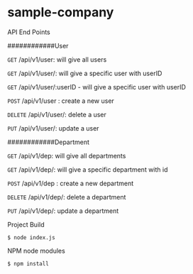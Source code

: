 # sample-company

API End Points

############User

`GET`   /api/v1/user: will give all users 

`GET`   /api/v1/user/<userID>: will give a specific user with userID

`GET`   /api/v1/user/:userID - will give a specific user with userID

`POST`  /api/v1/user : create a new user

`DELETE`  /api/v1/user/<userID>: delete a user
  
`PUT`   /api/v1/user/<userID>: update a user 
  
  ############Department

`GET`   /api/v1/dep: will give all departments 

`GET`   /api/v1/dep/<depID>: will give a specific department with id
  
`POST`  /api/v1/dep : create a new department

`DELETE`  /api/v1/dep/<depID>: delete a department
  
`PUT`   /api/v1/dep/<depID>: update a department 

Project Build

    $ node index.js
  
NPM node modules

    $ npm install
